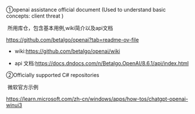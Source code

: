①openai assistance official document (Used to understand basic concepts: client threat )

​    所用库仓，包含基本用例,wiki简介以及api文档

https://github.com/betalgo/openai?tab=readme-ov-file

- wiki:https://github.com/betalgo/openai/wiki

- api 文档:https://docs.dndocs.com/n/Betalgo.OpenAI/8.6.1/api/index.html



②Officially supported C# repositories

​    微软官方示例

https://learn.microsoft.com/zh-cn/windows/apps/how-tos/chatgpt-openai-winui3


